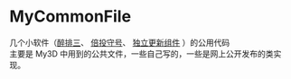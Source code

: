 # MyCommonFile
几个小软件（[醉排三](https://github.com/SeanTo/My3D)、 [倍投守号](https://github.com/SeanTo/LotteryPlan)、 [独立更新组件](https://github.com/SeanTo/LiveUpdate) ）的公用代码  
主要是 My3D 中用到的公共文件，一些自己写的，一些是网上公开发布的类实现。
